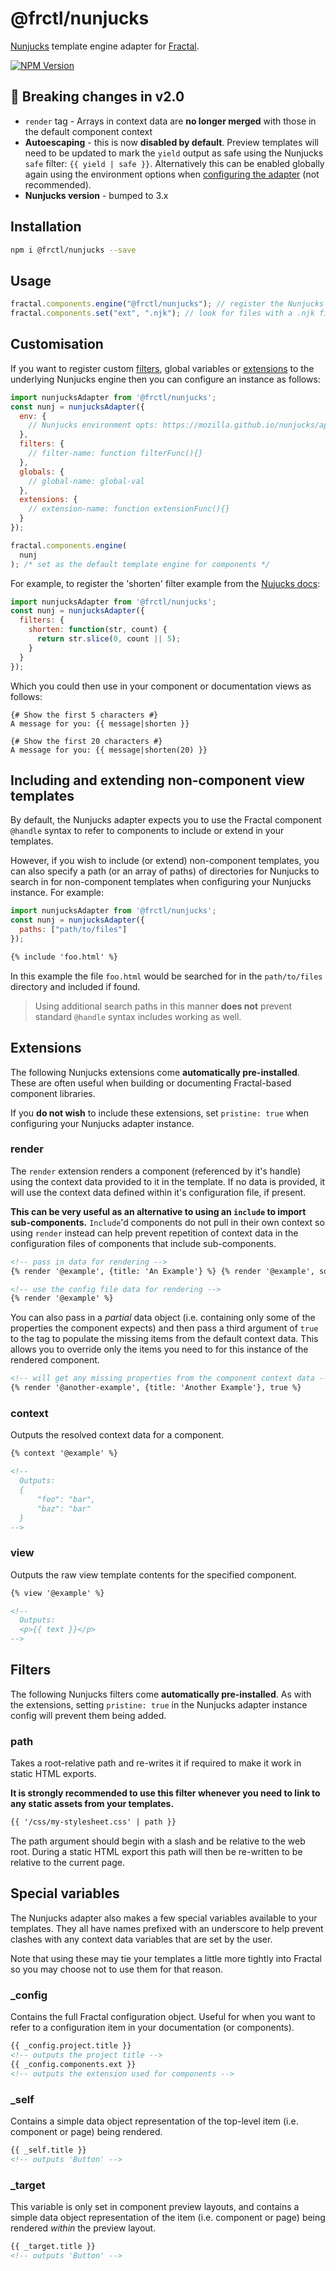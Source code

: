 # @frctl/nunjucks

[Nunjucks](http://mozilla.github.io/nunjucks/) template engine adapter for [Fractal](http://github.com/frctl/fractal).

[![NPM Version](https://img.shields.io/npm/v/@frctl/nunjucks)](https://www.npmjs.com/package/@frctl/nunjucks)

## 🚨 Breaking changes in v2.0

- `render` tag - Arrays in context data are **no longer merged** with those in the default component context
- **Autoescaping** - this is now **disabled by default**. Preview templates will need to be updated to mark the `yield` output as safe using the Nunjucks `safe` filter: `{{ yield | safe }}`. Alternatively this can be enabled globally again using the environment options when [configuring the adapter](#customisation) (not recommended).
- **Nunjucks version** - bumped to 3.x

## Installation

```bash
npm i @frctl/nunjucks --save
```

## Usage

```javascript
fractal.components.engine("@frctl/nunjucks"); // register the Nunjucks adapter for your components
fractal.components.set("ext", ".njk"); // look for files with a .njk file extension
```

## Customisation

If you want to register custom [filters](https://mozilla.github.io/nunjucks/api.html#custom-filters), global variables or [extensions](https://mozilla.github.io/nunjucks/api.html#custom-tags) to the underlying Nunjucks engine then you can configure an instance as follows:

```javascript
import nunjucksAdapter from '@frctl/nunjucks';
const nunj = nunjucksAdapter({
  env: {
    // Nunjucks environment opts: https://mozilla.github.io/nunjucks/api.html#configure
  },
  filters: {
    // filter-name: function filterFunc(){}
  },
  globals: {
    // global-name: global-val
  },
  extensions: {
    // extension-name: function extensionFunc(){}
  }
});

fractal.components.engine(
  nunj
); /* set as the default template engine for components */
```

For example, to register the 'shorten' filter example from the [Nujucks docs](https://mozilla.github.io/nunjucks/api.html#custom-filters):

```javascript
import nunjucksAdapter from '@frctl/nunjucks';
const nunj = nunjucksAdapter({
  filters: {
    shorten: function(str, count) {
      return str.slice(0, count || 5);
    }
  }
});
```

Which you could then use in your component or documentation views as follows:

```nunjucks
{# Show the first 5 characters #}
A message for you: {{ message|shorten }}

{# Show the first 20 characters #}
A message for you: {{ message|shorten(20) }}
```

## Including and extending non-component view templates

By default, the Nunjucks adapter expects you to use the Fractal component `@handle` syntax to refer to components to include or extend in your templates.

However, if you wish to include (or extend) non-component templates, you can also specify a path (or an array of paths) of directories for Nunjucks to search in for non-component templates when configuring your Nunjucks instance. For example:

```javascript
import nunjucksAdapter from '@frctl/nunjucks';
const nunj = nunjucksAdapter({
  paths: ["path/to/files"]
});
```

```html
{% include 'foo.html' %}
```

In this example the file `foo.html` would be searched for in the `path/to/files` directory and included if found.

> Using additional search paths in this manner **does not** prevent standard `@handle` syntax includes working as well.

## Extensions

The following Nunjucks extensions come **automatically pre-installed**. These are often useful when building or documenting Fractal-based component libraries.

If you **do not wish** to include these extensions, set `pristine: true` when configuring your Nunjucks adapter instance.

### render

The `render` extension renders a component (referenced by it's handle) using the context data provided to it in the template. If no data is provided, it will use the context data defined within it's configuration file, if present.

**This can be very useful as an alternative to using an `include` to import sub-components.** `Include`'d components do not pull in their own context so using `render` instead can help prevent repetition of context data in the configuration files of components that include sub-components.

```html
<!-- pass in data for rendering -->
{% render '@example', {title: 'An Example'} %} {% render '@example', someData %}

<!-- use the config file data for rendering -->
{% render '@example' %}
```

You can also pass in a _partial_ data object (i.e. containing only some of the properties the component expects) and then pass a third argument of `true` to the tag to populate the missing items from the default context data. This allows you to override only the items you need to for this instance of the rendered component.

```html
<!-- will get any missing properties from the component context data -->
{% render '@another-example', {title: 'Another Example'}, true %}
```

### context

Outputs the resolved context data for a component.

```html
{% context '@example' %}

<!--
  Outputs:
  {
      "foo": "bar",
      "baz": "bar"
  }
-->
```

### view

Outputs the raw view template contents for the specified component.

```html
{% view '@example' %}

<!--
  Outputs:
  <p>{{ text }}</p>
-->
```

## Filters

The following Nunjucks filters come **automatically pre-installed**. As with the extensions, setting `pristine: true` in the Nunjucks adapter instance config will prevent them being added.

### path

Takes a root-relative path and re-writes it if required to make it work in static HTML exports.

**It is strongly recommended to use this filter whenever you need to link to any static assets from your templates.**

```html
{{ '/css/my-stylesheet.css' | path }}
```

The path argument should begin with a slash and be relative to the web root. During a static HTML export this path will then be re-written to be relative to the current page.

## Special variables

The Nunjucks adapter also makes a few special variables available to your templates. They all have names prefixed with an underscore to help prevent clashes with any context data variables that are set by the user.

Note that using these may tie your templates a little more tightly into Fractal so you may choose not to use them for that reason.

### \_config

Contains the full Fractal configuration object. Useful for when you want to refer to a configuration item in your documentation (or components).

```html
{{ _config.project.title }}
<!-- outputs the project title -->
{{ _config.components.ext }}
<!-- outputs the extension used for components -->
```

### \_self

Contains a simple data object representation of the top-level item (i.e. component or page) being rendered.

```html
{{ _self.title }}
<!-- outputs 'Button' -->
```

### \_target

This variable is only set in component preview layouts, and contains a simple data object representation of the item (i.e. component or page) being rendered _within_ the preview layout.

```html
{{ _target.title }}
<!-- outputs 'Button' -->
```
